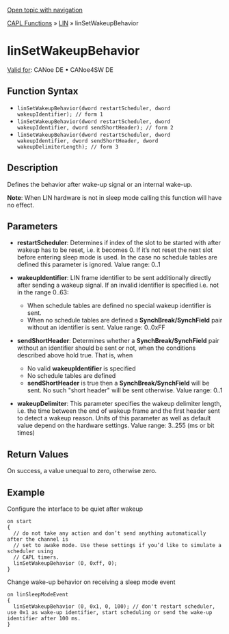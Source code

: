 [Open topic with navigation](../../../../../CANoeDEFamily.htm#Topics/CAPLFunctions/LIN/Functions/CAPLfunctionLINSetWakeupBahvior.md)

[CAPL Functions](../../CAPLfunctions.md) » [LIN](../CAPLfunctionsLINOverview.md) » linSetWakeupBehavior

# linSetWakeupBehavior

[Valid for](../../../Shared/FeatureAvailability.md): CANoe DE • CANoe4SW DE

## Function Syntax

- `linSetWakeupBehavior(dword restartScheduler, dword wakeupIdentifier); // form 1`
- `linSetWakeupBehavior(dword restartScheduler, dword wakeupIdentifier, dword sendShortHeader); // form 2`
- `linSetWakeupBehavior(dword restartScheduler, dword wakeupIdentifier, dword sendShortHeader, dword wakeupDelimiterLength); // form 3`

## Description

Defines the behavior after wake-up signal or an internal wake-up.

**Note**: When LIN hardware is not in sleep mode calling this function will have no effect.

## Parameters

- **restartScheduler**: Determines if index of the slot to be started with after wakeup has to be reset, i.e. it becomes 0. If it’s not reset the next slot before entering sleep mode is used. In the case no schedule tables are defined this parameter is ignored. Value range: 0..1

- **wakeupIdentifier**: LIN frame identifier to be sent additionally directly after sending a wakeup signal. If an invalid identifier is specified i.e. not in the range 0..63:
  - When schedule tables are defined no special wakeup identifier is sent.
  - When no schedule tables are defined a **SynchBreak/SynchField** pair without an identifier is sent.
  Value range: 0..0xFF

- **sendShortHeader**: Determines whether a **SynchBreak/SynchField** pair without an identifier should be sent or not, when the conditions described above hold true. That is, when
  - No valid **wakeupIdentifier** is specified
  - No schedule tables are defined
  - **sendShortHeader** is true then a **SynchBreak/SynchField** will be sent. No such "short header" will be sent otherwise.
  Value range: 0..1

- **wakeupDelimiter**: This parameter specifies the wakeup delimiter length, i.e. the time between the end of wakeup frame and the first header sent to detect a wakeup reason. Units of this parameter as well as default value depend on the hardware settings. Value range: 3..255 (ms or bit times)

## Return Values

On success, a value unequal to zero, otherwise zero.

## Example

Configure the interface to be quiet after wakeup

```plaintext
on start
{
  // do not take any action and don’t send anything automatically after the channel is
  // set to awake mode. Use these settings if you’d like to simulate a scheduler using
  // CAPL timers.
  linSetWakeupBehavior (0, 0xff, 0);
}
```

Change wake-up behavior on receiving a sleep mode event

```plaintext
on linSleepModeEvent
{
  linSetWakeupBehavior (0, 0x1, 0, 100); // don't restart scheduler, use 0x1 as wake-up identifier, start scheduling or send the wake-up identifier after 100 ms.
}
```
